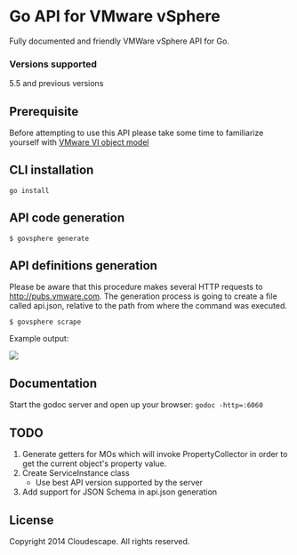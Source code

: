 # Go API for VMware vSphere

Fully documented and friendly VMWare vSphere API for Go.

### Versions supported
5.5 and previous versions 

## Prerequisite
Before attempting to use this API please take some time to familiarize yourself with [VMware VI object model](http://www.doublecloud.org/2010/02/object-model-of-vmware-vsphere-api-a-big-picture-in-2-minutes/) 


## CLI installation
`go install`

## API code generation
`$ govsphere generate`

## API definitions generation
Please be aware that this procedure makes several HTTP requests to http://pubs.vmware.com. 
The generation process is going to create a file called api.json, relative to the path 
from where the command was executed.

`$ govsphere scrape`

Example output: 

![](https://i.cloudup.com/sEiUVA9a8L.png)

## Documentation
Start the godoc server and open up your browser: `godoc -http=:6060`

## TODO
1. Generate getters for MOs which will invoke PropertyCollector in order to get the current object's property value.
2. Create ServiceInstance class
	* Use best API version supported by the server
3. Add support for JSON Schema in api.json generation

## License
Copyright 2014 Cloudescape. All rights reserved.
